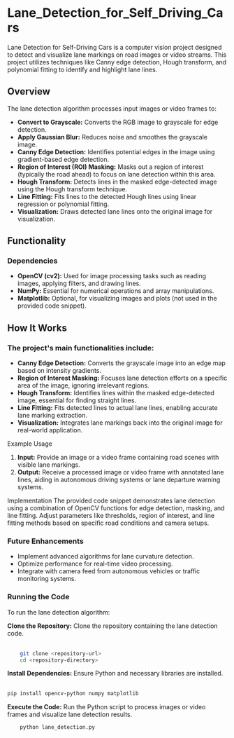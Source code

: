# Lane_Detection_for_Self_Driving_Cars

Lane Detection for Self-Driving Cars is a computer vision project designed to detect and visualize lane markings on road images or video streams. This project utilizes techniques like Canny edge detection, Hough transform, and polynomial fitting to identify and highlight lane lines.

## Overview
The lane detection algorithm processes input images or video frames to:

<ul>
  <li><b>Convert to Grayscale:</b> Converts the RGB image to grayscale for edge detection.</li>
  <li><b>Apply Gaussian Blur:</b> Reduces noise and smoothes the grayscale image.</li>
  <li><b>Canny Edge Detection:</b> Identifies potential edges in the image using gradient-based edge detection.</li>
  <li><b>Region of Interest (ROI) Masking:</b> Masks out a region of interest (typically the road ahead) to focus on lane detection within this area.</li>
  <li><b>Hough Transform:</b> Detects lines in the masked edge-detected image using the Hough transform technique.</li>
  <li><b>Line Fitting:</b> Fits lines to the detected Hough lines using linear regression or polynomial fitting.</li>
  <li><b>Visualization:</b> Draws detected lane lines onto the original image for visualization.</li>
</ul>

## Functionality
### Dependencies
<ul>
  <li><b>OpenCV (cv2):</b> Used for image processing tasks such as reading images, applying filters, and drawing lines.</li>
  <li><b>NumPy:</b> Essential for numerical operations and array manipulations.</li>
  <li><b>Matplotlib:</b> Optional, for visualizing images and plots (not used in the provided code snippet).</li>
</ul>

## How It Works
### The project's main functionalities include:

<ul>
  <li><b>Canny Edge Detection:</b> Converts the grayscale image into an edge map based on intensity gradients.</li>
  <li><b>Region of Interest Masking:</b> Focuses lane detection efforts on a specific area of the image, ignoring irrelevant regions.</li>
  <li><b>Hough Transform:</b> Identifies lines within the masked edge-detected image, essential for finding straight lines.</li>
  <li><b>Line Fitting:</b> Fits detected lines to actual lane lines, enabling accurate lane marking extraction.</li>
  <li><b>Visualization:</b> Integrates lane markings back into the original image for real-world application.</li>
</ul>
Example Usage
<ol>
  <li><b>Input:</b> Provide an image or a video frame containing road scenes with visible lane markings.</li>
  <li><b>Output:</b> Receive a processed image or video frame with annotated lane lines, aiding in autonomous driving systems or lane departure warning systems.</li>
</ol>
Implementation
The provided code snippet demonstrates lane detection using a combination of OpenCV functions for edge detection, masking, and line fitting. Adjust parameters like thresholds, region of interest, and line fitting methods based on specific road conditions and camera setups.

### Future Enhancements
<ul>
  <li>Implement advanced algorithms for lane curvature detection.</li>
  <li>Optimize performance for real-time video processing.</li>
  <li>Integrate with camera feed from autonomous vehicles or traffic monitoring systems.</li>
</ul>

### Running the Code
To run the lane detection algorithm:

<b>Clone the Repository:</b> Clone the repository containing the lane detection code.<br><br>

```bash
    git clone <repository-url>
    cd <repository-directory>
```
<b>Install Dependencies:</b> Ensure Python and necessary libraries are installed.<br><br>
    
```bash
pip install opencv-python numpy matplotlib
```
  
  
<b>Execute the Code:</b> Run the Python script to process images or video frames and visualize lane detection results.</li>

```bash
    python lane_detection.py
```

</ol>
